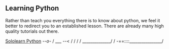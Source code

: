 ## Learning Python

Rather than teach you everything there is to know about python, we feel it better to redirect you to an established lesson. There are already many high quality tutorials out there. 

[Sololearn Python](https://www.sololearn.com/learning/1073)
                                            _--o-_
                                          /    ___ --<
                                         /   /
                                       /   /
            ______________/   /
-==::::________________/